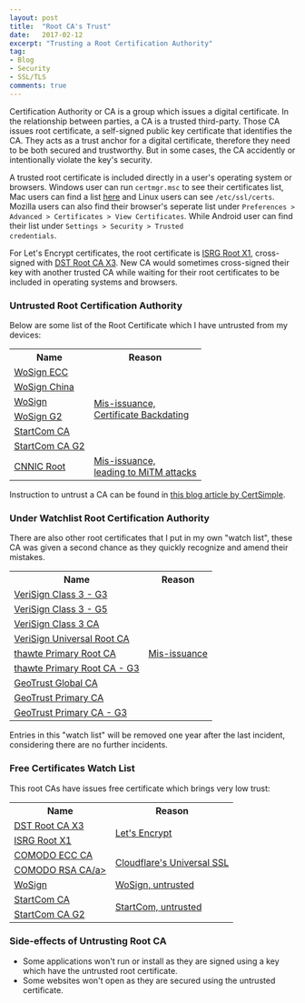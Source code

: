 ```yaml
---
layout: post
title:  "Root CA's Trust"
date:   2017-02-12
excerpt: "Trusting a Root Certification Authority"
tag:
- Blog
- Security
- SSL/TLS
comments: true
---
```

Certification Authority or CA is a group which issues a digital certificate. In the relationship between parties, a CA is a trusted third-party. Those CA issues root certificate, a self-signed public key certificate that identifies the CA. They acts as a trust anchor for a digital certificate, therefore they need to be both secured and trustworthy. But in some cases, the CA accidently or intentionally violate the key's security.

A trusted root certificate is included directly in a user's operating system or browsers. Windows user can run <code>certmgr.msc</code> to see their certificates list, Mac users can find a list <a href="https://support.apple.com/en-us/HT20285" target="_blank" rel="noopener noreferrer">here</a> and Linux users can see <code>/etc/ssl/certs</code>. Mozilla users can also find their browser's seperate list under <code>Preferences > Advanced > Certificates > View Certificates</code>. While Android user can find their list under <code>Settings > Security > Trusted credentials</code>.

For Let's Encrypt certificates, the root certificate is <a href="https://crt.sh/?caid=7394" target="_blank" rel="noopener noreferrer">ISRG Root X1</a>, cross-signed with <a href="https://crt.sh/?caid=276" target="_blank" rel="noopener noreferrer">DST Root CA X3</a>. New CA would sometimes cross-signed their key with another trusted CA while waiting for their root certificates to be included in operating systems and browsers.

### Untrusted Root Certification Authority

Below are some list of the Root Certificate which I have untrusted from my devices:
<table>
<tbody>
<tr>
<th>Name</th>
<th>Reason</th>
</tr>
<tr>
<td><a href="https://crt.sh/?caid=5969" target="_blank" rel="noopener noreferrer">WoSign ECC</a></td>
<td rowspan="6"><a href="https://groups.google.com/d/topic/mozilla.dev.security.policy/k9PBmyLCi8I/discussion" target="_blank" rel="noopener noreferrer">Mis-issuance,<br />Certificate Backdating</a></td>
</tr>
<tr>
<td><a href="https://crt.sh/?caid=1450" target="_blank" rel="noopener noreferrer">WoSign China</a></td>
</tr>
<tr>
<td><a href="https://crt.sh/?caid=1425" target="_blank" rel="noopener noreferrer">WoSign</a></td>
</tr>
<tr>
<td><a href="https://crt.sh/?caid=5919" target="_blank" rel="noopener noreferrer">WoSign G2</a></td>
</tr>
<tr>
<td><a href="https://crt.sh/?caid=84" target="_blank" rel="noopener noreferrer">StartCom CA</a></td>
</tr>
<tr>
<td><a href="https://crt.sh/?caid=239" target="_blank" rel="noopener noreferrer">StartCom CA G2</a></td>
</tr>
<tr>
<td><a href="https://crt.sh/?caid=347" target="_blank" rel="noopener noreferrer">CNNIC Root</a></td>
<td><a href="https://security.googleblog.com/2015/03/maintaining-digital-certificate-security.html" target="_blank" rel="noopener noreferrer">Mis-issuance,<br/>leading to MiTM attacks</a></td>
</tr>
</tbody>
</table>
Instruction to untrust a CA can be found in <a href="https://certsimple.com/blog/control-the-ssl-cas-your-browser-trusts" target="_blank" rel="noopener noreferrer">this blog article by CertSimple</a>.

### Under Watchlist Root Certification Authority

There are also other root certificates that I put in my own "watch list", these CA was given a second chance as they quickly recognize and amend their mistakes.
<table>
<tbody>
<tr>
<th>Name</th>
<th>Reason</th>
</tr>
<tr>
<td><a href="https://crt.sh/?caid=443" target="_blank" rel="noopener noreferrer">VeriSign Class 3 - G3</a></td>
<td rowspan="9"><a href="https://groups.google.com/d/topic/mozilla.dev.security.policy/fyJ3EK2YOP8/discussion" target="_blank" rel="noopener noreferrer">Mis-issuance</a></td>
</tr>
<tr>
<td><a href="https://crt.sh/?caid=26" target="_blank" rel="noopener noreferrer">VeriSign Class 3 - G5</a></td>
</tr>
<tr>
<td><a href="https://crt.sh/?caid=25" target="_blank" rel="noopener noreferrer">VeriSign Class 3 CA</a></td>
</tr>
<tr>
<td><a href="https://crt.sh/?caid=1110" target="_blank" rel="noopener noreferrer">VeriSign Universal Root CA</a></td>
</tr>
<tr>
<td><a href="https://crt.sh/?caid=14" target="_blank" rel="noopener noreferrer">thawte Primary Root CA</a></td>
</tr>
<tr>
<td><a href="https://crt.sh/?caid=808" target="_blank" rel="noopener noreferrer">thawte Primary Root CA - G3</a></td>
</tr>
<tr>
<td><a href="https://crt.sh/?caid=5" target="_blank" rel="noopener noreferrer">GeoTrust Global CA</a></td>
</tr>
<tr>
<td><a href="https://crt.sh/?caid=67" target="_blank" rel="noopener noreferrer">GeoTrust Primary CA</a></td>
</tr>
<tr>
<td><a href="https://crt.sh/?caid=969" target="_blank" rel="noopener noreferrer">GeoTrust Primary CA - G3</a></td>
</tr>
</tbody>
</table>
Entries in this "watch list" will be removed one year after the last incident, considering there are no further incidents. 

### Free Certificates Watch List

This root CAs have issues free certificate which brings very low trust:
<table>
<tbody>
<tr>
<th>Name</th>
<th>Reason</th>
</tr>
<tr>
<td><a href="https://crt.sh/?caid=276" target="_blank" rel="noopener noreferrer">DST Root CA X3</a></td>
<td rowspan="2"><a href="https://letsencrypt.org" target="_blank" rel="noopener noreferrer">Let's Encrypt</a></td>
</tr>
<tr>
<td><a href="https://crt.sh/?caid=7394" target="_blank" rel="noopener noreferrer">ISRG Root X1</a></td>
</tr>
<tr>
<td><a href="https://crt.sh/?caid=1388" target="_blank" rel="noopener noreferrer">COMODO ECC CA</a></td>
<td rowspan="2"><a href="https://blog.cloudflare.com/introducing-universal-ssl/" target="_blank" rel="noopener noreferrer">Cloudflare's Universal SSL</a></td>
</tr>
<tr>
<td><a href="https://crt.sh/?caid=1112" target="_blank" rel="noopener noreferrer">COMODO RSA CA/a></td>
</tr>
<tr>
<td><a href="https://crt.sh/?caid=1425" target="_blank" rel="noopener noreferrer">WoSign</a></td>
<td><a href="https://www.wosign.com/english/freeSSL.htm" target="_blank" rel="noopener noreferrer">WoSign, untrusted</a></td>
</tr>
<tr>
<td><a href="https://crt.sh/?caid=84" target="_blank" rel="noopener noreferrer">StartCom CA</a></td>
<td rowspan="2"><a href="https://www.startssl.com/?app=1" target="_blank" rel="noopener noreferrer">StartCom, untrusted</a></td>
</tr>
<tr>
<td><a href="https://crt.sh/?caid=239" target="_blank" rel="noopener noreferrer">StartCom CA G2</a></td>
</tr>
</tbody>
</table>

### Side-effects of Untrusting Root CA
* Some applications won't run or install as they are signed using a key which have the untrusted root certificate.
* Some websites won't open as they are secured using the untrusted certificate.